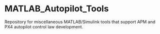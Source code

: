 MATLAB_Autopilot_Tools
======================

Repository for miscellaneous MATLAB/Simulink tools that support APM and PX4 autopilot control law development.
